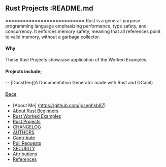 ## Rust Projects :README.md
===========================
Rust is a general-purpose programming language emphasizing performance, type safety, and concurrency. It enforces memory safety, meaning that all references point to valid memory, without a garbage collector. 

#### Why

These Rust Projects showcase application of the Worked Examples.

#### Projects include;

-- [DocsGen](A Documentation Generator  made with Rust and OCaml)

#### [Docs](..docs/)

* [About Me] (https://github.com/josephkb87)
* [About Rust Beginners](../docs/README.md)
* [Rust Worked Examples](https://github.com/josephkb87/Beginners/tree/main/RustWorkedExamples/README.md)
* [Rust Projects](https://github.com/josephkb87/RustBeginners/tree/main/Projects/README.md)
* [CHANGELOG](../docs/CHANGELOG.md) 
* [AUTHORS](../docs/AUTHORS.md)
* [Contribute](../docs/CONTRIBUTING.md)
* [Pull Requests](../docs/blob/PRs.md)
* [SECURITY](../docs/SECURITY.md)
* [Attributions](..docs/Attributions.md)
* [References](../docs/References.md)
